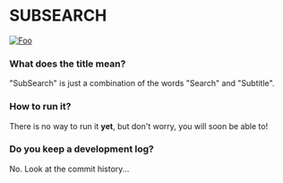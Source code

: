 # SUBSEARCH

<a href="http://google.com.au/" rel="some text">![Foo](http://www.google.com.au/images/nav_logo7.png)</a>


### What does the title mean?
"SubSearch" is just a combination of the words "Search" and "Subtitle".

### How to run it?
There is no way to run it **yet**, but don't worry, you will soon be able to!

### Do you keep a development log?
No. Look at the commit history...
